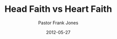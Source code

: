 ---
lunr: "true"
title: "Head Faith vs Heart Faith"
author: "Pastor Frank Jones"
postDate: "05-27-2012"
date: 2012-05-27
category: "sermons"
slug: "2012/05/05272012FFC"
icon: microphone
audioLink: "05272012FFC"
tags: []
mp3: "05272012FFC/05272012.mp3"
ogg: "05272012FFC/05272012.ogg"
linkurl: "https://archive.org/download/05272012FFC/05272012FFC_files.xml"
ipath: "https://archive.org/download/05272012FFC/05272012.mp3"
layout: sermon.html
---